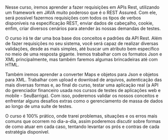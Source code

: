 Nesse curso, iremos aprender a fazer requisições em APIs Rest, utilizando um framework em JAVA muito poderoso que é o REST Assured. Com ele, será possível fazermos requisições com todos os tipos de verbos disponíveis na especificação REST, enviar dados de cabeçalho, cookie, enfim, criar diversos cenários para atender às nossas demandas de testes.

O curso irá te dar uma boa base dos conceitos e padrões da API Rest. Além de fazer requisições no seu sistema, você será capaz de realizar diversas validações, desde as mais simples, até buscar um atributo bem específico no meio de uma resposta gigante. Iremos trabalhar com os formatos Json e XML principalmente, mas também faremos algumas brincadeiras até com HTML.

Também iremos aprender a converter Maps e objetos para Json e objetos para XML. Trabalhar com upload e download de arquivos, autenticação das mais diversas formas e, ao final do curso, testar uma aplicação real (a API do gerenciador financeiro usada nos cursos de testes de aplicações web e mobile - SeuBarriga). Com isso, poderemos validar os nossos conceitos e enfrentar alguns desafios extras como o gerenciamento de massa de dados ao longo de uma suíte de testes.

O curso é 100% prático, onde trarei problemas, situações e os erros mais comuns que ocorrem no dia-a-dia, assim poderemos discutir sobre formas de como atuar em cada caso, tentando levantar os prós e contras de cada estratégia disponível.